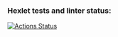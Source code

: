 ### Hexlet tests and linter status:
[![Actions Status](https://github.com/ElizzavetaP/python-project-49/workflows/hexlet-check/badge.svg)](https://github.com/ElizzavetaP/python-project-49/actions)